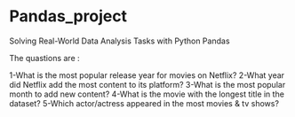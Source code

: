 # Pandas_project
Solving Real-World Data Analysis Tasks with Python Pandas 

The quastions are :

1-What is the most popular release year for movies on Netflix?
2-What year did Netflix add the most content to its platform?
3-What is the most popular month to add new content?
4-What is the movie with the longest title in the dataset?
5-Which actor/actress appeared in the most movies & tv shows?

